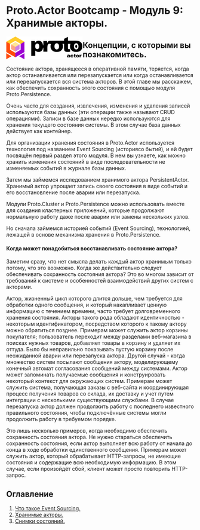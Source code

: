 # Proto.Actor Bootcamp - Модуль 9: Хранимые акторы.

<img src="images/protowhite.png" alt="protowhite" style="float: left; zoom: 20%;" />

## Концепции, с которыми вы познакомитесь.

Состояние актора, хранящееся в оперативной памяти, теряется, когда актор останавливается или перезапускается или когда останавливается или перезапускается вся система акторов. В этой главе мы расскажем, как обеспечить сохранность этого состояния с помощью модуля Proto.Persistence.

Очень часто для создания, извлечения, изменения и удаления записей используются базы данных (эти операции также называют СRUD операциями). Записи в базе данных нередко используются для хранения текущего состояния системы. В этом случае база данных действует как контейнер.

Для организации хранения состояния в Proto.Actor используется технология под названием Event Sourcing (историясо бытий), и ей будет посвящён первый раздел этого модуля. В нем вы узнаете, как можно хранить изменения состояний в виде последовательности не изменяемых событий в журнале базы данных.

Затем мы займемся исследованием хранимого актора PersistentActor. Хранимый актор упрощает запись своего состояния в виде событий и его восстановление после аварии или перезапуска.

Модули Proto.Cluster и Proto.Persistence можно использовать вместе для создания кластерных приложений, которые продолжают нормальную работу даже после аварии или замены нескольких узлов.

Но сначала займемся историей событий (Event Sourcing), технологией, лежащей в основе механизма хранения в Proto.Persistence.

#### Когда может понадобиться восстанавливать состояние актора?

Заметим сразу, что нет смысла делать каждый актор хранимым только потому, что это возможно. Когда же действительно следует обеспечивать сохранность состояния актора? Это во многом зависит от требований к системе и особенностей взаимодействий других систем с акторами.

Актор, жизненный цикл которого длится дольше, чем требуется для обработки одного сообщения, и который накапливает ценную информацию с течением времени, часто требует долговременного хранения состояния. Акторы такого рода обладают идентичностью - некоторым идентификатором, посредством которого к такому актору можно обратиться позднее. Примерам может служить актор корзины покупателя; пользователь переходит между разделами веб-магазина в поисках нужных товаров, добавляет товары в корзину и удаляет их оттуда. Было бы неправильно показывать пустую корзину после неожиданной аварии или перезапуска актора. Другой случай - когда множество систем посылают сообщения актору, моделирующему конечный автомат согласования сообщений между системами. Актор может запоминать получаемые сообщения и конструировать некоторый контекст для окружающих систем. Примерам может служить система, получающая заказы с веб-сайта и координирующая процесс получения товаров со склада, их доставку и учет путем интеграции с несколькими существующими службами. В случае перезапуска актор должен продолжить работу с последнего известного правильного состояния, чтобы подключённые системы могли продолжить работу в требуемом порядке.

Это лишь несколько примеров, когда необходимо обеспечить сохранность состояния актора. Не нужно стараться обеспечить сохранность состояния, если актор выполняет всю работу от начала до конца в ходе обработки единственного сообщения. Примерам может служить актор, который обрабатывает НТТР-запросы, не имеющие состояния и содержащие всю необходимую информацию. В этом случае, если произойдёт сбой, клиент может просто повторить НТТР-запрос.

## Оглавление

1. [Что такое Event Sourcing.](lesson-1/README.md)
2. [Хранимые акторы.](lesson-2/README.md)
3. [Снимки состояний.](lesson-3/README.md)

